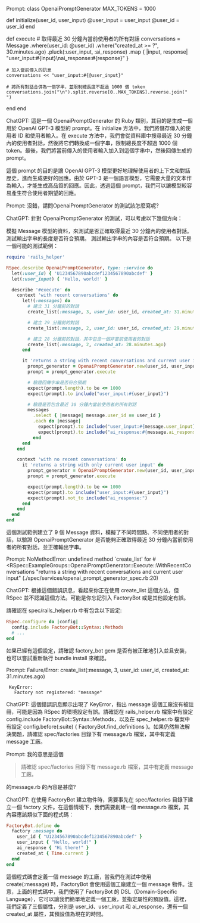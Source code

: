 Prompt:
class OpenaiPromptGenerator
  MAX_TOKENS = 1000

  def initialize(user_id, user_input)
    @user_input = user_input
    @user_id = user_id
  end

  def execute
    # 取得最近 30 分鐘內當前使用者的所有對話
    conversations = Message
      .where(user_id: @user_id)
      .where("created_at >= ?", 30.minutes.ago)
      .pluck(:user_input, :ai_response)
      .map { |input, response| "user_input:#{input}\nai_response:#{response}" }
  
    # 加入當前傳入的訊息
    conversations << "user_input:#{@user_input}"

    # 將所有對話合併為一個字串，並限制總長度不超過 1000 個 token
    conversations.join("\n").split.reverse[0..MAX_TOKENS].reverse.join(" ")
  end
end

ChatGPT:
這是一個 OpenaiPromptGenerator 的 Ruby 類別，其目的是生成一個用於 OpenAI GPT-3 模型的 prompt。在 initialize 方法中，我們將儲存傳入的使用者 ID 和使用者輸入。在 execute 方法中，我們會從資料庫中搜尋最近 30 分鐘內的使用者對話，然後將它們轉換成一個字串，限制總長度不超過 1000 個 token。最後，我們將當前傳入的使用者輸入加入到這個字串中，然後回傳生成的 prompt。

這個 prompt 的目的是讓 OpenAI GPT-3 模型更好地理解使用者的上下文和對話歷史，進而生成更好的回應。由於 GPT-3 是一個語言模型，它需要大量的文本作為輸入，才能生成高品質的回應。因此，透過這個 prompt，我們可以讓模型較容易產生符合使用者期望的回應。

Prompt:
沒錯，請問OpenaiPromptGenerator 的測試該怎麼寫呢?

ChatGPT:
針對 OpenaiPromptGenerator 的測試，可以考慮以下幾個方向：

模擬 Message 模型的資料，來測試是否正確取得最近 30 分鐘內的使用者對話。
測試輸出字串的長度是否符合預期。
測試輸出字串的內容是否符合預期。
以下是一個可能的測試範例：

```ruby
require 'rails_helper'

RSpec.describe OpenaiPromptGenerator, type: :service do
  let(:user_id) { 'U1234567890abcdef1234567890abcdef' }
  let(:user_input) { 'Hello, world!' }

  describe '#execute' do
    context 'with recent conversations' do
      let!(:messages) do
        # 建立 31 分鐘前的對話
        create_list(:message, 3, user_id: user_id, created_at: 31.minutes.ago)

        # 建立 29 分鐘前的對話
        create_list(:message, 2, user_id: user_id, created_at: 29.minutes.ago)

        # 建立 28 分鐘前的對話，其中包含一個非當前使用者的對話
        create_list(:message, 2, created_at: 28.minutes.ago)
      end

      it 'returns a string with recent conversations and current user input' do
        prompt_generator = OpenaiPromptGenerator.new(user_id, user_input)
        prompt = prompt_generator.execute

        # 驗證回傳字串是否符合預期
        expect(prompt.length).to be <= 1000
        expect(prompt).to include("user_input:#{user_input}")

        # 驗證是否包含最近 30 分鐘內當前使用者的所有對話
        messages
          .select { |message| message.user_id == user_id }
          .each do |message|
            expect(prompt).to include("user_input:#{message.user_input}")
            expect(prompt).to include("ai_response:#{message.ai_response}")
          end
      end
    end

    context 'with no recent conversations' do
      it 'returns a string with only current user input' do
        prompt_generator = OpenaiPromptGenerator.new(user_id, user_input)
        prompt = prompt_generator.execute

        expect(prompt.length).to be <= 1000
        expect(prompt).to include("user_input:#{user_input}")
        expect(prompt).not_to include("ai_response:")
      end
    end
  end
end
```
這個測試範例建立了 9 個 Message 資料，模擬了不同時間點、不同使用者的對話，以驗證 OpenaiPromptGenerator 是否能夠正確取得最近 30 分鐘內當前使用者的所有對話，並正確輸出字串。

Prompt:
NoMethodError:
       undefined method `create_list' for #<RSpec::ExampleGroups::OpenaiPromptGenerator::Execute::WithRecentConversations "returns 
a string with recent conversations and current user input" (./spec/services/openai_prompt_generator_spec.rb:20)

ChatGPT:
根據這個錯誤訊息，看起來你正在使用 create_list 這個方法，但 RSpec 並不認識這個方法。可能是你忘記引入 FactoryBot 或是其他設定有誤。

請確認在 spec/rails_helper.rb 中有包含以下設定:

```ruby
RSpec.configure do |config|
  config.include FactoryBot::Syntax::Methods
  # ...
end
```
如果已經有這個設定，請確認 factory_bot gem 是否有被正確地引入並且安裝，也可以嘗試重新執行 bundle install 來確認。

Prompt:
Failure/Error: create_list(:message, 3, user_id: user_id, created_at: 31.minutes.ago)

     KeyError:
       Factory not registered: "message"

ChatGPT:
這個錯誤訊息顯示出現了 KeyError，指出 message 這個工廠沒有被註冊，可能是因為 RSpec 的環境設定有誤。請確認在 rails_helper.rb 檔案中有設定 config.include FactoryBot::Syntax::Methods，以及在 spec_helper.rb 檔案中有設定 config.before(:suite) { FactoryBot.find_definitions }。如果仍然無法解決問題，請確認 spec/factories 目錄下有 message.rb 檔案，其中有定義 message 工廠。

Prompt:
我的意思是這個 
>請確認 spec/factories 目錄下有 message.rb 檔案，其中有定義 message 工廠。

的message.rb 的內容是甚麼?

ChatGPT:
在使用 FactoryBot 建立物件時，需要事先在 spec/factories 目錄下建立一個 factory 文件。在這個情境下，我們需要創建一個 message.rb 檔案，其內容應該類似下面的程式碼：

```ruby
FactoryBot.define do
  factory :message do
    user_id { "U1234567890abcdef1234567890abcdef" }
    user_input { "Hello, world!" }
    ai_response { "Hi there!" }
    created_at { Time.current }
  end
end
```
這個程式碼會定義一個 message 的工廠，當我們在測試中使用 create(:message) 時，FactoryBot 會使用這個工廠建立一個 message 物件。注意，上面的程式碼中，我們使用了 FactoryBot 的 DSL（Domain-Specific Language），它可以讓我們簡單地定義一個工廠，並指定屬性的預設值。這裡，我們定義了三個屬性，分別是 user_id、user_input 和 ai_response，還有一個 created_at 屬性，其預設值為現在的時間。
